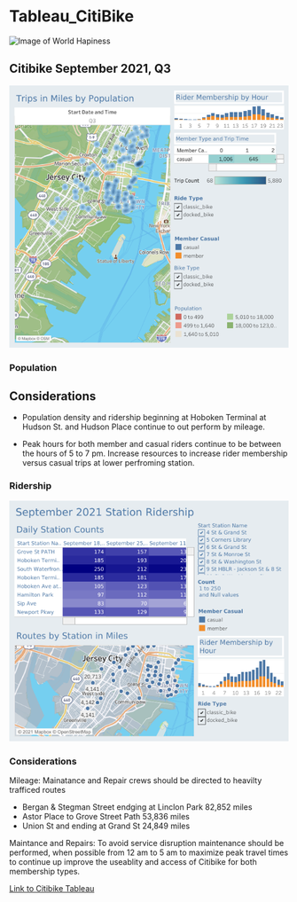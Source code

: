 # Tableau_CitiBike

![Image of World Hapiness](https://loving-newyork.com/wp-content/uploads/2017/07/Citi-Bike-New-York-180426115904002-1600x800.jpg)

## Citibike September 2021, Q3 


![image](resourcesTableau/Population%20and%20Ridership.png)

### Population 

## Considerations

* Population density and ridership beginning at Hoboken Terminal at Hudson St. and Hudson Place continue to out perform by mileage.  

* Peak hours for both member and casual riders continue to be between the hours of 5 to 7 pm. Increase resources to increase rider membership versus casual trips at lower perfroming station.

### Ridership 
![image](resourcesTableau/Ridership%20by%20Station.png)


### Considerations

Mileage: Mainatance and Repair crews should be directed to heavilty trafficed routes 

 * Bergan & Stegman Street endging at Linclon Park 82,852 miles
 * Astor Place to Grove Street Path 53,836 miles 
 * Union St and ending at Grand St 24,849 miles 
 
Maintance and Repairs: To avoid service disruption maintenance should be performed, when possible from 12 am to 5 am to maximize peak travel times to continue up 
improve the useablity and access of Citibike for both membership types. 




<a href="https://public.tableau.com/app/profile/abednarz210/viz/TableauCitibikeProject-Population/RidershipbyStation" target="_blank">Link to Citibike Tableau</a>
